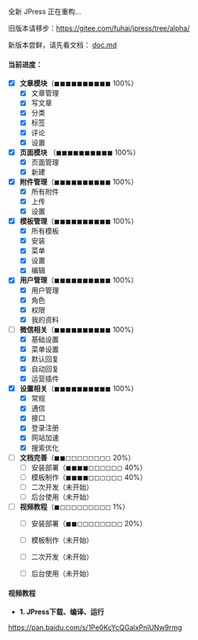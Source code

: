 全新 JPress 正在重构...

旧版本请移步：https://gitee.com/fuhai/jpress/tree/alpha/

新版本尝鲜，请先看文档： [doc.md](./doc.md)

#### 当前进度：

* [x] **文章模块**（◼︎◼︎◼︎◼︎◼︎◼︎◼︎◼︎◼︎◼︎ 100%）
    * [x] 文章管理
    * [x] 写文章
    * [x] 分类
    * [x] 标签
    * [x] 评论
    * [x] 设置
* [x] **页面模块** （◼︎◼︎◼︎◼︎◼︎◼︎◼︎◼︎◼︎◼︎ 100%）
    * [x] 页面管理
    * [x] 新建
* [x] **附件管理**（◼︎◼︎◼︎◼︎◼︎◼︎◼︎◼︎◼︎◼︎ 100%）
    * [x] 所有附件
    * [x] 上传
    * [x] 设置 
* [x] **模板管理**（◼︎◼︎◼︎◼︎◼︎◼︎◼︎◼︎◼︎◼︎ 100%）
    * [x] 所有模板
    * [x] 安装
    * [x] 菜单
    * [x] 设置
    * [x] 编辑
* [x] **用户管理**（◼︎◼︎◼︎◼︎◼︎◼︎◼︎◼︎◼︎◼︎ 100%）
    * [x] 用户管理
    * [x] 角色
    * [x] 权限
    * [x] 我的资料
* [ ] **微信相关**（◼︎◼︎◼︎◼︎◼︎◼︎◼︎◼◼︎◼︎ 100%）
    * [x] 基础设置
    * [x] 菜单设置
    * [x] 默认回复
    * [x] 自动回复
    * [x] 运营插件
* [x] **设置相关**（◼︎◼︎◼︎◼︎◼︎◼︎◼︎◼︎◼︎◼︎ 100%）
    * [x] 常规
    * [x] 通信
    * [x] 接口
    * [x] 登录注册
    * [x] 网站加速
    * [x] 搜索优化
* [ ] **文档完善**（◼︎◼︎◻︎◻︎◻︎◻︎◻︎◻︎◻︎◻︎ 20%）
    * [ ] 安装部署（◼︎◼︎◼︎◼︎◻︎◻︎◻︎◻︎◻︎◻︎ 40%）
    * [ ] 模板制作（◼︎◼︎◼︎◼︎◻︎◻︎◻︎◻︎◻︎◻︎ 40%）
    * [ ] 二次开发（未开始）
    * [ ] 后台使用（未开始）
* [ ] **视频教程**（◼︎◻︎◻︎◻︎◻︎◻︎◻︎◻︎◻︎◻︎ 1%）
    * [ ] 安装部署（◼︎◼︎◻︎◻︎◻︎◻︎◻︎◻︎◻︎◻︎ 20%）
    * [ ] 模板制作（未开始）
    * [ ] 二次开发（未开始）
    * [ ] 后台使用（未开始）

    
#### 视频教程

* **1. JPress下载、编译、运行** 

https://pan.baidu.com/s/1Pe0KcYcQGalxPnlUNw9rmg


